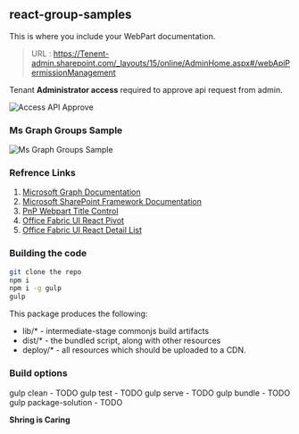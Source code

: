 ## react-group-samples

This is where you include your WebPart documentation.

>URL :  https://Tenent-admin.sharepoint.com/_layouts/15/online/AdminHome.aspx#/webApiPermissionManagement

Tenant **Administrator access** required to approve api request from admin.

![Access API Approve](https://github.com/dips365/MsGraph/blob/master/React-Group-Samples/Images/APIAccessRequest.gif)

### Ms Graph Groups Sample

![Ms Graph Groups Sample](https://github.com/dips365/MsGraph/blob/master/React-Group-Samples/Images/MsGraphGroupSample.gif)

### Refrence Links

1. [Microsoft Graph Documentation](https://docs.microsoft.com/en-us/graph/)
2. [Microsoft SharePoint Framework Documentation](https://docs.microsoft.com/en-us/sharepoint/dev/spfx/sharepoint-framework-overview)
3. [PnP Webpart Title Control](https://sharepoint.github.io/sp-dev-fx-controls-react/controls/WebPartTitle/)
4. [Office Fabric UI React Pivot](https://developer.microsoft.com/en-us/fluentui#/controls/web/pivot)
5. [Office Fabric UI React Detail List](https://developer.microsoft.com/en-us/fluentui#/controls/web/detailslist)

### Building the code
```bash
git clone the repo
npm i
npm i -g gulp
gulp
```

This package produces the following:

* lib/* - intermediate-stage commonjs build artifacts
* dist/* - the bundled script, along with other resources
* deploy/* - all resources which should be uploaded to a CDN.

### Build options

gulp clean - TODO
gulp test - TODO
gulp serve - TODO
gulp bundle - TODO
gulp package-solution - TODO


**Shring is Caring** 


